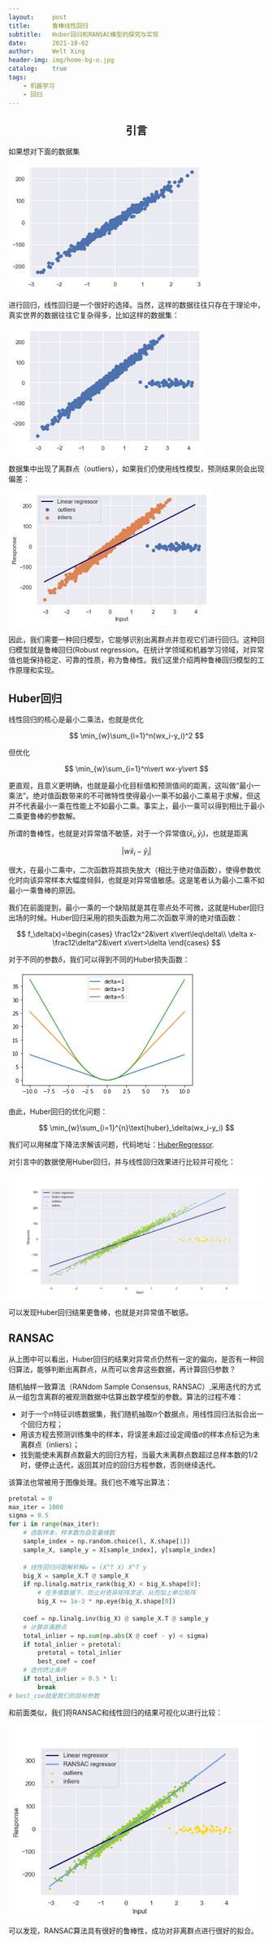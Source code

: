```yaml
---
layout:     post
title:      鲁棒线性回归
subtitle:   Huber回归和RANSAC模型的探究与实现
date:       2021-10-02
author:     Welt Xing
header-img: img/home-bg-o.jpg
catalog:    true
tags:
    - 机器学习
    - 回归
---
```


## <center>引言

如果想对下面的数据集

![reg1](/img/reg1.png)

进行回归，线性回归是一个很好的选择。当然，这样的数据往往只存在于理论中，真实世界的数据往往它复杂得多，比如这样的数据集：

![reg2](/img/reg2.png)

数据集中出现了离群点（outliers），如果我们仍使用线性模型，预测结果则会出现偏差：

![reg3](/img/reg3.png)

因此，我们需要一种回归模型，它能够识别出离群点并忽视它们进行回归。这种回归模型就是鲁棒回归(Robust regression。在统计学领域和机器学习领域，对异常值也能保持稳定、可靠的性质，称为鲁棒性。我们这里介绍两种鲁棒回归模型的工作原理和实现。

## Huber回归

线性回归的核心是最小二乘法，也就是优化

$$
\min_{w}\sum_{i=1}^n(wx_i-y_i)^2
$$

但优化

$$
\min_{w}\sum_{i=1}^n\vert wx-y\vert
$$

更直观，且意义更明确，也就是最小化目标值和预测值间的距离，这叫做“最小一乘法”。绝对值函数带来的不可微特性使得最小一乘不如最小二乘易于求解，但这并不代表最小一乘在性能上不如最小二乘。事实上，最小一乘可以得到相比于最小二乘更鲁棒的参数解。

所谓的鲁棒性，也就是对异常值不敏感，对于一个异常值$(\bar{x}_i,\bar{y}_i)$，也就是距离

$$
\vert w\bar{x}_i-\bar{y}_i\vert
$$

很大，在最小二乘中，二次函数将其损失放大（相比于绝对值函数），使得参数优化时向该异常样本大幅度倾斜，也就是对异常值敏感。这是笔者认为最小二乘不如最小一乘鲁棒的原因。

我们在前面提到，最小一乘的一个缺陷就是其在零点处不可微，这就是Huber回归出场的时候。Huber回归采用的损失函数为用二次函数平滑的绝对值函数：

$$
f_\delta(x)=\begin{cases}
\frac12x^2&\vert x\vert\leq\delta\\
\delta x-\frac12\delta^2&\vert x\vert>\delta
\end{cases}
$$

对于不同的参数$\delta$，我们可以得到不同的Huber损失函数：

![huber_plot](/img/huber_plot.png)

由此，Huber回归的优化问题：

$$
\min_{w}\sum_{i=1}^{n}\text{huber}_\delta(wx_i-y_i)
$$

我们可以用梯度下降法求解该问题，代码地址：[HuberRegressor](https://github.com/Kaslanarian/PyLinear/blob/main/regressor.py#L148).

对引言中的数据使用Huber回归，并与线性回归效果进行比较并可视化：

<img src="/img/huber_linear.png" alt="huber_linear" style="zoom:50%;" />

可以发现Huber回归结果更鲁棒，也就是对异常值不敏感。

## RANSAC

从上图中可以看出，Huber回归的结果对异常点仍然有一定的偏向，是否有一种回归算法，能够判断出离群点，从而可以舍弃这些数据，再计算回归参数？

随机抽样一致算法（RANdom Sample Consensus, RANSAC）,采用迭代的方式从一组包含离群的被观测数据中估算出数学模型的参数。算法的过程不难：

- 对于一个$n$特征训练数据集，我们随机抽取$n$个数据点，用线性回归法拟合出一个回归方程；
- 用该方程去预测训练集中的样本，将误差未超过设定阈值$\sigma$的样本点标记为未离群点（inliers）；
- 找到能使未离群点数最大的回归方程，当最大未离群点数超过总样本数的1/2时，便停止迭代，返回其对应的回归方程参数，否则继续迭代。

该算法也常被用于图像处理。我们也不难写出算法：

```python
pretotal = 0
max_iter = 1000
sigma = 0.5
for i in range(max_iter):
    # 选取样本，样本数为自变量维数
    sample_index = np.random.choice(l, X.shape[1])
    sample_X, sample_y = X[sample_index], y[sample_index]
    
    # 线性回归问题解析解w = (X^T X) X^T y
    big_X = sample_X.T @ sample_X
    if np.linalg.matrix_rank(big_X) < big_X.shape[0]:
        # 在多维数据下，防止对奇异矩阵求逆，从而加上单位矩阵
        big_X += 1e-3 * np.eye(big_X.shape[0])

    coef = np.linalg.inv(big_X) @ sample_X.T @ sample_y
    # 计算非离群点
    total_inlier = np.sum(np.abs(X @ coef - y) < sigma)
    if total_inlier > pretotal:
        pretotal = total_inlier
        best_coef = coef
    # 迭代终止条件
    if total_inlier > 0.5 * l:
        break
# best_coe就是我们的目标参数
```

和前面类似，我们将RANSAC和线性回归的结果可视化以进行比较：

![ransac_linear](/img/ransac_linear.png)

可以发现，RANSAC算法具有很好的鲁棒性，成功对非离群点进行很好的拟合。
